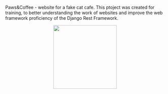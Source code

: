 Paws&Coffee - website for a fake cat cafe.
This ptoject was created for training, to better understanding the work of websites and improve the web framework proficiency of the Django Rest Framework.
<div align="center">
  <img src="https://i.pinimg.com/736x/e8/e7/d9/e8e7d9d413c63915cce6bd6dca029ca9.jpg" width="200" />
</div>
